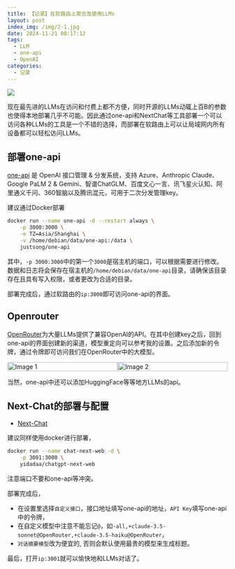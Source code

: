 ```yaml
---
title: 【记录】在软路由上聚合及使用LLMs
layout: post
index_img: /img/2-1.jpg
date: 2024-11-21 00:17:12
tags:
  - LLM
  - one-api
  - OpenAI
categories:
  - 记录
---
```

![](/img/2-1.jpg)

现在最先进的LLMs在访问和付费上都不方便，同时开源的LLMs动辄上百B的参数也使得本地部署几乎不可能。因此通过one-api和NextChat等工具部署一个可以访问各种LLMs的工具是一个不错的选择，而部署在软路由上可以让局域网内所有设备都可以轻松访问LLMs。

## 部署one-api
[one-api](https://github.com/songquanpeng/one-api) 是 OpenAI 接口管理 & 分发系统，支持 Azure、Anthropic Claude、Google PaLM 2 & Gemini、智谱ChatGLM、百度文心一言、讯飞星火认知、阿里通义千问、360智脑以及腾讯混元，可用于二次分发管理key。

建议通过Docker部署
```bash
docker run --name one-api -d --restart always \
    -p 3000:3000 \
    -e TZ=Asia/Shanghai \
    -v /home/debian/data/one-api:/data \
    justsong/one-api
```

其中，`-p 3000:3000`中的第一个`3000`是宿主机的端口，可以根据需要进行修改。数据和日志将会保存在宿主机的`/home/debian/data/one-api`目录，请确保该目录存在且具有写入权限，或者更改为合适的目录。

部署完成后，通过软路由的`ip:3000`即可访问one-api的界面。

## Openrouter
[OpenRouter](https://openrouter.ai)为大量LLMs提供了兼容OpenAI的API。在其中创建key之后，回到one-api的界面创建新的渠道，模型重定向可以参考我的设置。之后添加新的令牌，通过令牌即可访问我们在OpenRouter中的大模型。

<div style="display: flex; justify-content: space-between;">
    <img src="/img/2-2.png" alt="Image 1" style="width: 100%;">
    <img src="/img/2-3.png" alt="Image 2" style="width: 100%;">
</div>


当然，one-api中还可以添加HuggingFace等等地方LLMs的api。



## Next-Chat的部署与配置
- [Next-Chat](https://github.com/ChatGPTNextWeb/ChatGPT-Next-Web)

建议同样使用docker进行部署，

```bash
docker run --name chat-next-web -d \
    -p 3001:3000 \
    yidadaa/chatgpt-next-web
```
注意端口不要和one-api等冲突。

部署完成后，
- 在设置里选择`自定义接口`，接口地址填写one-api的地址，`API Key`填写one-api中的令牌，
- 在自定义模型中注意不能忘记`@`，如`-all,+claude-3.5-sonnet@OpenRouter,+claude-3.5-haiku@OpenRouter`，
- `对话摘要模型`改为便宜的, 否则会默认使用最贵的模型来生成标题。

最后，打开`ip:3001`就可以愉快地和LLMs对话了。
